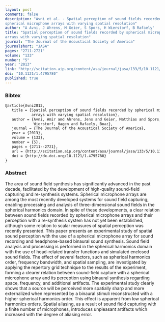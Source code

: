 ```yaml
---
layout: post
comments: false
description: "Avni et al. - Spatial perception of sound fields recorded by
spherical microphone arrays with varying spatial resolution"
author: "A Avni, J Ahrens, M Geier, S Spors, H Wierstorf, B Rafaely"
title: "Spatial perception of sound fields recorded by spherical microphone
arrays with varying spatial resolution"
journal: "The Journal of the Acoustical Society of America"
journalshort: "JASA"
pages: "2711-2721"
volume: "133"
number: "5"
year: "2013"
link: "http://scitation.aip.org/content/asa/journal/jasa/133/5/10.1121/1.4795780"
doi: "10.1121/1.4795780"
published: true
---
```


### Bibtex

```latex
@article{Avni2013,
   title = {Spatial perception of sound fields recorded by spherical microphone
            arrays with varying spatial resolution},
   author = {Avni, Amir and Ahrens, Jens and Geier, Matthias and Spors, Sascha and
             Wierstorf, Hagen and Rafaely, Boaz},
   journal = {The Journal of the Acoustical Society of America},
   year = {2013},
   volume = {133},
   number = {5},
   pages = {2711--2721},
   url = {http://scitation.aip.org/content/asa/journal/jasa/133/5/10.1121/1.4795780},
   doi = {http://dx.doi.org/10.1121/1.4795780}
}
```

### Abstract

The area of sound field synthesis has significantly advanced in the past
decade, facilitated by the development of high-quality sound-field capturing
and re-synthesis systems. Spherical microphone arrays are among the most
recently developed systems for sound field capturing, enabling processing and
analysis of three-dimensional sound fields in the spherical harmonics domain.
In spite of these developments, a clear relation between sound fields recorded
by spherical microphone arrays and their perception with a re-synthesis system
has not yet been established, although some relation to scalar measures of
spatial perception was recently presented. This paper presents an experimental
study of spatial sound perception with the use of a spherical microphone array
for sound recording and headphone-based binaural sound synthesis. Sound field
analysis and processing is performed in the spherical harmonics domain with the
use of head-related transfer functions and simulated enclosed sound fields. The
effect of several factors, such as spherical harmonics order, frequency
bandwidth, and spatial sampling, are investigated by applying the repertory
grid technique to the results of the experiment, forming a clearer relation
between sound-field capture with a spherical microphone array and its
perception using binaural synthesis regarding space, frequency, and additional
artifacts. The experimental study clearly shows that a source will be perceived
more spatially sharp and more externalized when represented by a binaural
stimuli reconstructed with a higher spherical harmonics order. This effect is
apparent from low spherical harmonics orders. Spatial aliasing, as a result of
sound field capturing with a finite number of microphones, introduces
unpleasant artifacts which increased with the degree of aliasing error.

